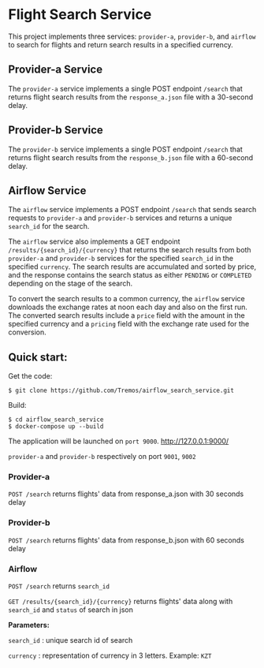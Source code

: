 # Flight Search Service
This project implements three services: `provider-a`, `provider-b`, and `airflow` to search for flights and return search results in a specified currency.

## Provider-a Service
The `provider-a` service implements a single POST endpoint `/search` that returns flight search results from the `response_a.json` file with a 30-second delay.

## Provider-b Service
The `provider-b` service implements a single POST endpoint `/search` that returns flight search results from the `response_b.json` file with a 60-second delay.

## Airflow Service
The `airflow` service implements a POST endpoint `/search` that sends search requests to `provider-a` and `provider-b` services and returns a unique `search_id` for the search.

The `airflow` service also implements a GET endpoint `/results/{search_id}/{currency}` that returns the search results from both `provider-a` and `provider-b` services for the specified `search_id` in the specified `currency`. The search results are accumulated and sorted by price, and the response contains the search status as either `PENDING` or `COMPLETED` depending on the stage of the search.

To convert the search results to a common currency, the `airflow` service downloads the exchange rates at noon each day and also on the first run. The converted search results include a `price` field with the amount in the specified currency and a `pricing` field with the exchange rate used for the conversion.

## Quick start:

Get the code:

    $ git clone https://github.com/Tremos/airflow_search_service.git

Build:

    $ cd airflow_search_service
    $ docker-compose up --build

The application will be launched on `port 9000`. http://127.0.0.1:9000/

`provider-a` and `provider-b` respectively on port `9001`, `9002`

### Provider-a
`POST /search` returns flights' data from response_a.json with 30 seconds delay

### Provider-b
`POST /search` returns flights' data from response_b.json with 60 seconds delay

### Airflow
`POST /search` returns `search_id`

`GET /results/{search_id}/{currency}` returns flights' data along with `search_id` and `status` of search in json

**Parameters:**

`search_id` : unique search id of search

`currency` : representation of currency in 3 letters. Example: `KZT` 